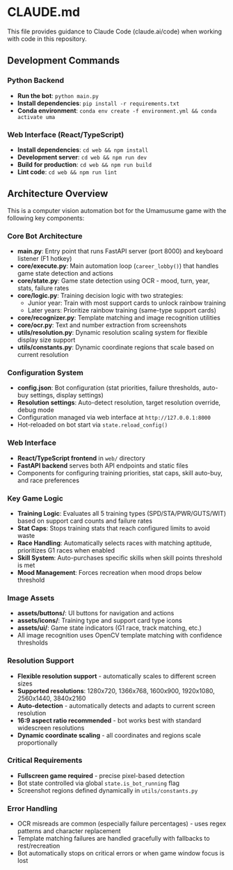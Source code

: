 # CLAUDE.md

This file provides guidance to Claude Code (claude.ai/code) when working with code in this repository.

## Development Commands

### Python Backend
- **Run the bot**: `python main.py`
- **Install dependencies**: `pip install -r requirements.txt`
- **Conda environment**: `conda env create -f environment.yml && conda activate uma`

### Web Interface (React/TypeScript)
- **Install dependencies**: `cd web && npm install`
- **Development server**: `cd web && npm run dev`
- **Build for production**: `cd web && npm run build`
- **Lint code**: `cd web && npm run lint`

## Architecture Overview

This is a computer vision automation bot for the Umamusume game with the following key components:

### Core Bot Architecture
- **main.py**: Entry point that runs FastAPI server (port 8000) and keyboard listener (F1 hotkey)
- **core/execute.py**: Main automation loop (`career_lobby()`) that handles game state detection and actions
- **core/state.py**: Game state detection using OCR - mood, turn, year, stats, failure rates
- **core/logic.py**: Training decision logic with two strategies:
  - Junior year: Train with most support cards to unlock rainbow training
  - Later years: Prioritize rainbow training (same-type support cards)
- **core/recognizer.py**: Template matching and image recognition utilities
- **core/ocr.py**: Text and number extraction from screenshots
- **utils/resolution.py**: Dynamic resolution scaling system for flexible display size support
- **utils/constants.py**: Dynamic coordinate regions that scale based on current resolution

### Configuration System
- **config.json**: Bot configuration (stat priorities, failure thresholds, auto-buy settings, display settings)
- **Resolution settings**: Auto-detect resolution, target resolution override, debug mode
- Configuration managed via web interface at `http://127.0.0.1:8000`
- Hot-reloaded on bot start via `state.reload_config()`

### Web Interface
- **React/TypeScript frontend** in `web/` directory
- **FastAPI backend** serves both API endpoints and static files
- Components for configuring training priorities, stat caps, skill auto-buy, and race preferences

### Key Game Logic
- **Training Logic**: Evaluates all 5 training types (SPD/STA/PWR/GUTS/WIT) based on support card counts and failure rates
- **Stat Caps**: Stops training stats that reach configured limits to avoid waste
- **Race Handling**: Automatically selects races with matching aptitude, prioritizes G1 races when enabled
- **Skill System**: Auto-purchases specific skills when skill points threshold is met
- **Mood Management**: Forces recreation when mood drops below threshold

### Image Assets
- **assets/buttons/**: UI buttons for navigation and actions
- **assets/icons/**: Training type and support card type icons
- **assets/ui/**: Game state indicators (G1 race, track matching, etc.)
- All image recognition uses OpenCV template matching with confidence thresholds

### Resolution Support
- **Flexible resolution support** - automatically scales to different screen sizes
- **Supported resolutions**: 1280x720, 1366x768, 1600x900, 1920x1080, 2560x1440, 3840x2160
- **Auto-detection** - automatically detects and adapts to current screen resolution
- **16:9 aspect ratio recommended** - bot works best with standard widescreen resolutions
- **Dynamic coordinate scaling** - all coordinates and regions scale proportionally

### Critical Requirements  
- **Fullscreen game required** - precise pixel-based detection
- Bot state controlled via global `state.is_bot_running` flag
- Screenshot regions defined dynamically in `utils/constants.py`

### Error Handling
- OCR misreads are common (especially failure percentages) - uses regex patterns and character replacement
- Template matching failures are handled gracefully with fallbacks to rest/recreation
- Bot automatically stops on critical errors or when game window focus is lost